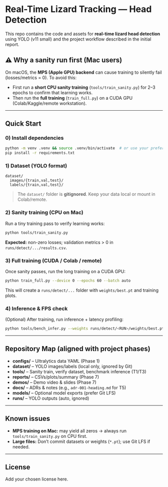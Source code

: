 # Real-Time Lizard Tracking — Head Detection

This repo contains the code and assets for **real-time lizard head detection** using YOLO (v11 small) and the project workflow described in the initial report.

## ⚠️ Why a sanity run first (Mac users)
On macOS, the **MPS (Apple GPU) backend** can cause training to silently fail (losses/metrics = 0). To avoid this:
- First run a **short CPU sanity training** (`tools/train_sanity.py`) for 2–3 epochs to confirm that learning works.
- Then run the **full training** (`train_full.py`) on a CUDA GPU (Colab/Kaggle/remote workstation).

---

## Quick Start

### 0) Install dependencies
```bash
python -m venv .venv && source .venv/bin/activate  # or use your preferred env
pip install -r requirements.txt
```

### 1) Dataset (YOLO format)
```
dataset/
  images/{train,val,test}/
  labels/{train,val,test}/
```
> The `dataset/` folder is **gitignored**. Keep your data local or mount in Colab/remote.

### 2) Sanity training (CPU on Mac)
Run a tiny training pass to verify learning works:
```bash
python tools/train_sanity.py
```
**Expected:** non-zero losses; validation metrics > 0 in `runs/detect/.../results.csv`.

### 3) Full training (CUDA / Colab / remote)
Once sanity passes, run the long training on a CUDA GPU:
```bash
python train_full.py --device 0 --epochs 60 --batch auto
```
This will create a `runs/detect/...` folder with `weights/best.pt` and training plots.

### 4) Inference & FPS check
(Optional) After training, run inference + latency profiling:
```bash
python tools/bench_infer.py --weights runs/detect/<RUN>/weights/best.pt --images dataset/images/val
```

---

## Repository Map (aligned with project phases)
- **configs/** – Ultralytics data YAML (Phase 1)
- **dataset/** – YOLO images/labels (local only, ignored by Git)
- **tools/** – Sanity train, verify dataset, benchmark inference (T1/T3)
- **reports/** – CSVs/plots/summary (Phase 7)
- **demos/** – Demo video & slides (Phase 7)
- **docs/** – ADRs & notes (e.g., `adr-001-heading.md` for T5)
- **models/** – Optional model exports (prefer Git LFS)
- **runs/** – YOLO outputs (auto, ignored)

---

## Known issues
- **MPS training on Mac:** may yield all zeros → always run `tools/train_sanity.py` on CPU first.
- **Large files:** Don’t commit datasets or weights (`*.pt`); use Git LFS if needed.

---

## License
Add your chosen license here.
